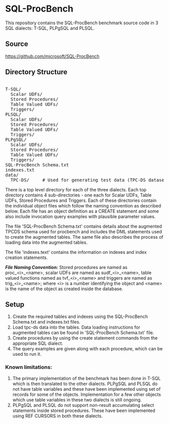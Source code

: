 # SQL-ProcBench

This repository contains the SQL-ProcBench benchmark source code in 3 SQL dialects: T-SQL, PLPgSQL and PLSQL.

## Source

https://github.com/microsoft/SQL-ProcBench


## Directory Structure	
<pre> 
T-SQL/ 
  Scalar UDFs/
  Stored Procedures/
  Table Valued UDFs/
  Triggers/
PLSQL/
  Scalar UDFs/
  Stored Procedures/
  Table Valued UDFs/
  Triggers/
PLPgSQL/
  Scalar UDFs/
  Stored Procedures/
  Table Valued UDFs/
  Triggers/
SQL-ProcBench Schema.txt
indexes.txt
data/
  TPC-DS/     # Used for generating test data (TPC-DS dataset)
</pre>

There is a top level directory for each of the three dialects. Each top directory contains 4 sub-directories - one each for Scalar UDFs, Table UDFs, Stored Procedures and Triggers. Each of these directories contain the individual object files which follow the naming convention as described below. Each file has an object definition as a CREATE statement and some also include invocation query examples with plausible parameter values.

The file 'SQL-ProcBench Schema.txt' contains details about the augmented TPCDS schema used for procbench and includes the DML statements used to create the augmented tables. The same file also describes the process of loading data into the augmented tables. 

The file 'indexes.text' contains the information on indexes and index creation statements.

***File Naming Convention:*** Stored procedures are named as proc\_\<i\>\_\<name\>, scalar UDFs are named as sudf\_\<i\>\_\<name\>, table valued functions named as tvf\_\<i\>\_\<name\> and triggers are named as trig\_\<i\>\_\<name\>; where \<i\> is a number identifying the object and \<name\> is the name of the object as created inside the database.

## Setup
1. Create the required tables and indexes using the SQL-ProcBench Schema.txt and indexes.txt files.
2. Load tpc-ds data into the tables. Data loading instructions for augmented tables can be found in 'SQL-ProcBench Schema.txt' file.
3. Create procedures by using the create statement commands from the appropriate SQL dialect.
4. The query examples are given along with each procedure, which can be used to run it. 

### Known limitations:
1) The primary implementation of the benchmark has been done in T-SQL which is then translated to the other dialects. PLPgSQL and PLSQL do not have table variables and these have been implemented using set of records for some of the objects. Implementation for a few other objects which use table variables in these two dialects is still ongoing.
2) PLPgSQL and PLSQL do not support non-result accumulating select statements inside stored procedures. These have been implemented using REF CURSORS in both these dialects.


